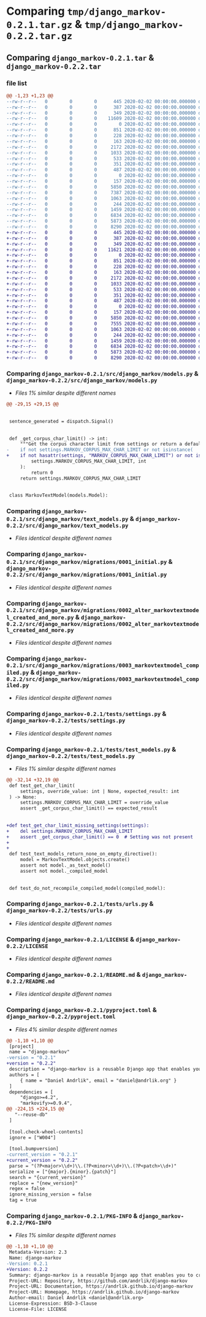 # Comparing `tmp/django_markov-0.2.1.tar.gz` & `tmp/django_markov-0.2.2.tar.gz`

## Comparing `django_markov-0.2.1.tar` & `django_markov-0.2.2.tar`

### file list

```diff
@@ -1,23 +1,23 @@
--rw-r--r--   0        0        0      445 2020-02-02 00:00:00.000000 django_markov-0.2.1/src/django_markov/__init__.py
--rw-r--r--   0        0        0      387 2020-02-02 00:00:00.000000 django_markov-0.2.1/src/django_markov/admin.py
--rw-r--r--   0        0        0      349 2020-02-02 00:00:00.000000 django_markov-0.2.1/src/django_markov/apps.py
--rw-r--r--   0        0        0    11609 2020-02-02 00:00:00.000000 django_markov-0.2.1/src/django_markov/models.py
--rw-r--r--   0        0        0        0 2020-02-02 00:00:00.000000 django_markov-0.2.1/src/django_markov/py.typed
--rw-r--r--   0        0        0      851 2020-02-02 00:00:00.000000 django_markov-0.2.1/src/django_markov/text_models.py
--rw-r--r--   0        0        0      228 2020-02-02 00:00:00.000000 django_markov-0.2.1/src/django_markov/urls.py
--rw-r--r--   0        0        0      163 2020-02-02 00:00:00.000000 django_markov-0.2.1/src/django_markov/views.py
--rw-r--r--   0        0        0     2172 2020-02-02 00:00:00.000000 django_markov-0.2.1/src/django_markov/migrations/0001_initial.py
--rw-r--r--   0        0        0     1033 2020-02-02 00:00:00.000000 django_markov-0.2.1/src/django_markov/migrations/0002_alter_markovtextmodel_created_and_more.py
--rw-r--r--   0        0        0      533 2020-02-02 00:00:00.000000 django_markov-0.2.1/src/django_markov/migrations/0003_markovtextmodel_compiled.py
--rw-r--r--   0        0        0      351 2020-02-02 00:00:00.000000 django_markov-0.2.1/src/django_markov/migrations/0004_remove_markovtextmodel_compiled.py
--rw-r--r--   0        0        0      487 2020-02-02 00:00:00.000000 django_markov-0.2.1/src/django_markov/migrations/0005_alter_markovtextmodel_data.py
--rw-r--r--   0        0        0        0 2020-02-02 00:00:00.000000 django_markov-0.2.1/src/django_markov/migrations/__init__.py
--rw-r--r--   0        0        0      157 2020-02-02 00:00:00.000000 django_markov-0.2.1/tests/__init__.py
--rw-r--r--   0        0        0     5850 2020-02-02 00:00:00.000000 django_markov-0.2.1/tests/settings.py
--rw-r--r--   0        0        0     7387 2020-02-02 00:00:00.000000 django_markov-0.2.1/tests/test_models.py
--rw-r--r--   0        0        0     1063 2020-02-02 00:00:00.000000 django_markov-0.2.1/tests/urls.py
--rw-r--r--   0        0        0      244 2020-02-02 00:00:00.000000 django_markov-0.2.1/.gitignore
--rw-r--r--   0        0        0     1459 2020-02-02 00:00:00.000000 django_markov-0.2.1/LICENSE
--rw-r--r--   0        0        0     6834 2020-02-02 00:00:00.000000 django_markov-0.2.1/README.md
--rw-r--r--   0        0        0     5873 2020-02-02 00:00:00.000000 django_markov-0.2.1/pyproject.toml
--rw-r--r--   0        0        0     8290 2020-02-02 00:00:00.000000 django_markov-0.2.1/PKG-INFO
+-rw-r--r--   0        0        0      445 2020-02-02 00:00:00.000000 django_markov-0.2.2/src/django_markov/__init__.py
+-rw-r--r--   0        0        0      387 2020-02-02 00:00:00.000000 django_markov-0.2.2/src/django_markov/admin.py
+-rw-r--r--   0        0        0      349 2020-02-02 00:00:00.000000 django_markov-0.2.2/src/django_markov/apps.py
+-rw-r--r--   0        0        0    11621 2020-02-02 00:00:00.000000 django_markov-0.2.2/src/django_markov/models.py
+-rw-r--r--   0        0        0        0 2020-02-02 00:00:00.000000 django_markov-0.2.2/src/django_markov/py.typed
+-rw-r--r--   0        0        0      851 2020-02-02 00:00:00.000000 django_markov-0.2.2/src/django_markov/text_models.py
+-rw-r--r--   0        0        0      228 2020-02-02 00:00:00.000000 django_markov-0.2.2/src/django_markov/urls.py
+-rw-r--r--   0        0        0      163 2020-02-02 00:00:00.000000 django_markov-0.2.2/src/django_markov/views.py
+-rw-r--r--   0        0        0     2172 2020-02-02 00:00:00.000000 django_markov-0.2.2/src/django_markov/migrations/0001_initial.py
+-rw-r--r--   0        0        0     1033 2020-02-02 00:00:00.000000 django_markov-0.2.2/src/django_markov/migrations/0002_alter_markovtextmodel_created_and_more.py
+-rw-r--r--   0        0        0      533 2020-02-02 00:00:00.000000 django_markov-0.2.2/src/django_markov/migrations/0003_markovtextmodel_compiled.py
+-rw-r--r--   0        0        0      351 2020-02-02 00:00:00.000000 django_markov-0.2.2/src/django_markov/migrations/0004_remove_markovtextmodel_compiled.py
+-rw-r--r--   0        0        0      487 2020-02-02 00:00:00.000000 django_markov-0.2.2/src/django_markov/migrations/0005_alter_markovtextmodel_data.py
+-rw-r--r--   0        0        0        0 2020-02-02 00:00:00.000000 django_markov-0.2.2/src/django_markov/migrations/__init__.py
+-rw-r--r--   0        0        0      157 2020-02-02 00:00:00.000000 django_markov-0.2.2/tests/__init__.py
+-rw-r--r--   0        0        0     5850 2020-02-02 00:00:00.000000 django_markov-0.2.2/tests/settings.py
+-rw-r--r--   0        0        0     7555 2020-02-02 00:00:00.000000 django_markov-0.2.2/tests/test_models.py
+-rw-r--r--   0        0        0     1063 2020-02-02 00:00:00.000000 django_markov-0.2.2/tests/urls.py
+-rw-r--r--   0        0        0      244 2020-02-02 00:00:00.000000 django_markov-0.2.2/.gitignore
+-rw-r--r--   0        0        0     1459 2020-02-02 00:00:00.000000 django_markov-0.2.2/LICENSE
+-rw-r--r--   0        0        0     6834 2020-02-02 00:00:00.000000 django_markov-0.2.2/README.md
+-rw-r--r--   0        0        0     5873 2020-02-02 00:00:00.000000 django_markov-0.2.2/pyproject.toml
+-rw-r--r--   0        0        0     8290 2020-02-02 00:00:00.000000 django_markov-0.2.2/PKG-INFO
```

### Comparing `django_markov-0.2.1/src/django_markov/models.py` & `django_markov-0.2.2/src/django_markov/models.py`

 * *Files 1% similar despite different names*

```diff
@@ -29,15 +29,15 @@
 
 
 sentence_generated = dispatch.Signal()
 
 
 def _get_corpus_char_limit() -> int:
     """Get the corpus character limit from settings or return a default."""
-    if not settings.MARKOV_CORPUS_MAX_CHAR_LIMIT or not isinstance(
+    if not hasattr(settings, "MARKOV_CORPUS_MAX_CHAR_LIMIT") or not isinstance(
         settings.MARKOV_CORPUS_MAX_CHAR_LIMIT, int
     ):
         return 0
     return settings.MARKOV_CORPUS_MAX_CHAR_LIMIT
 
 
 class MarkovTextModel(models.Model):
```

### Comparing `django_markov-0.2.1/src/django_markov/text_models.py` & `django_markov-0.2.2/src/django_markov/text_models.py`

 * *Files identical despite different names*

### Comparing `django_markov-0.2.1/src/django_markov/migrations/0001_initial.py` & `django_markov-0.2.2/src/django_markov/migrations/0001_initial.py`

 * *Files identical despite different names*

### Comparing `django_markov-0.2.1/src/django_markov/migrations/0002_alter_markovtextmodel_created_and_more.py` & `django_markov-0.2.2/src/django_markov/migrations/0002_alter_markovtextmodel_created_and_more.py`

 * *Files identical despite different names*

### Comparing `django_markov-0.2.1/src/django_markov/migrations/0003_markovtextmodel_compiled.py` & `django_markov-0.2.2/src/django_markov/migrations/0003_markovtextmodel_compiled.py`

 * *Files identical despite different names*

### Comparing `django_markov-0.2.1/tests/settings.py` & `django_markov-0.2.2/tests/settings.py`

 * *Files identical despite different names*

### Comparing `django_markov-0.2.1/tests/test_models.py` & `django_markov-0.2.2/tests/test_models.py`

 * *Files 1% similar despite different names*

```diff
@@ -32,14 +32,19 @@
 def test_get_char_limit(
     settings, override_value: int | None, expected_result: int
 ) -> None:
     settings.MARKOV_CORPUS_MAX_CHAR_LIMIT = override_value
     assert _get_corpus_char_limit() == expected_result
 
 
+def test_get_char_limit_missing_settings(settings):
+    del settings.MARKOV_CORPUS_MAX_CHAR_LIMIT
+    assert _get_corpus_char_limit() == 0  # Setting was not present
+
+
 def test_text_models_return_none_on_empty_directive():
     model = MarkovTextModel.objects.create()
     assert not model._as_text_model()
     assert not model._compiled_model
 
 
 def test_do_not_recompile_compiled_model(compiled_model):
```

### Comparing `django_markov-0.2.1/tests/urls.py` & `django_markov-0.2.2/tests/urls.py`

 * *Files identical despite different names*

### Comparing `django_markov-0.2.1/LICENSE` & `django_markov-0.2.2/LICENSE`

 * *Files identical despite different names*

### Comparing `django_markov-0.2.1/README.md` & `django_markov-0.2.2/README.md`

 * *Files identical despite different names*

### Comparing `django_markov-0.2.1/pyproject.toml` & `django_markov-0.2.2/pyproject.toml`

 * *Files 4% similar despite different names*

```diff
@@ -1,10 +1,10 @@
 [project]
 name = "django-markov"
-version = "0.2.1"
+version = "0.2.2"
 description = "django-markov is a reusable Django app that enables you to create Markov text models, and store them in the database. Those models can then be used to generate Markov chain sentences."
 authors = [
     { name = "Daniel Andrlik", email = "daniel@andrlik.org" }
 ]
 dependencies = [
     "django>=4.2",
     "markovify>=0.9.4",
@@ -224,15 +224,15 @@
   "--reuse-db"
 ]
 
 [tool.check-wheel-contents]
 ignore = ["W004"]
 
 [tool.bumpversion]
-current_version = "0.2.1"
+current_version = "0.2.2"
 parse = "(?P<major>\\d+)\\.(?P<minor>\\d+)\\.(?P<patch>\\d+)"
 serialize = ["{major}.{minor}.{patch}"]
 search = "{current_version}"
 replace = "{new_version}"
 regex = false
 ignore_missing_version = false
 tag = true
```

### Comparing `django_markov-0.2.1/PKG-INFO` & `django_markov-0.2.2/PKG-INFO`

 * *Files 1% similar despite different names*

```diff
@@ -1,10 +1,10 @@
 Metadata-Version: 2.3
 Name: django-markov
-Version: 0.2.1
+Version: 0.2.2
 Summary: django-markov is a reusable Django app that enables you to create Markov text models, and store them in the database. Those models can then be used to generate Markov chain sentences.
 Project-URL: Repository, https://github.com/andrlik/django-markov
 Project-URL: Documentation, https://andrlik.github.io/django-markov
 Project-URL: Homepage, https://andrlik.github.io/django-markov
 Author-email: Daniel Andrlik <daniel@andrlik.org>
 License-Expression: BSD-3-Clause
 License-File: LICENSE
```

